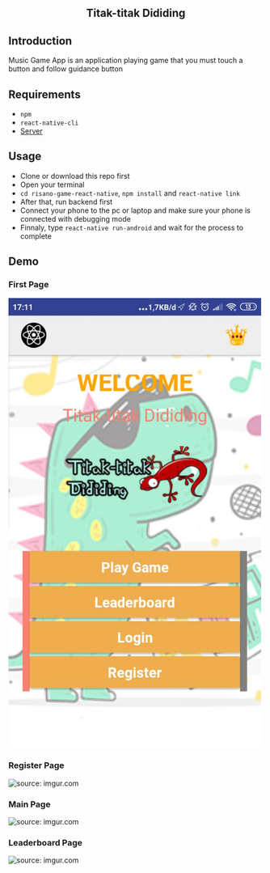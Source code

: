 <h2 align="center">Titak-titak Dididing</h1>

## Introduction


Music Game App is an application playing game that you must touch a button and follow guidance button 

## Requirements

- `npm`
- `react-native-cli`
- [Server](https://github.com/muhammadrisano/risano-game-backend-express)

## Usage

- Clone or download this repo first
- Open your terminal 
- `cd risano-game-react-native`, `npm install` and `react-native link`
- After that, run backend first
- Connect your phone to the pc or laptop and make sure your phone is connected with debugging mode
- Finnaly, type `react-native run-android` and wait for the process to complete

## Demo

### First Page
<img src="src/assets/images/git/game-home.jpeg" width='500px'/>
  
### Register Page
<img src="https://i.imgur.com/VznU3XW.jpg" title="source: imgur.com" width='500px'/>

### Main Page
<img src="https://i.imgur.com/8mQ29f7.jpg" title="source: imgur.com" width='500px'/>

### Leaderboard Page
<img src="https://i.imgur.com/qOacRzp.jpg" title="source: imgur.com" width='500px'/>
  
